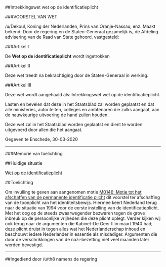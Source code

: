 ##Intrekkingswet wet op de identificatieplicht 
 
###VOORSTEL VAN WET

/u/Dekoul, Koning der Nederlanden, Prins van Oranje-Nassau, enz. Maakt bekend: Door de regering en de Staten-Generaal gezamelijk is, de Afdeling advisering van de Raad van State gehoord, vastgesteld:


###Artikel I

De **Wet op de identificatieplicht** wordt ingetrokken

###Artikel II

Deze wet treedt na bekrachtiging door de Staten-Generaal in werking.

###Artikel III

Deze wet wordt aangehaald als: Intrekkingswet wet op de identificatieplicht.

Lasten en bevelen dat deze in het Staatsblad zal worden geplaatst en dat alle ministeries, autoriteiten, colleges en ambtenaren die zulks aangaat, aan de nauwkeurige uitvoering de hand zullen houden.

Deze wet zal in het Staatsblad worden geplaatst en dient te worden uitgevoerd door allen die het aangaat.

Gegeven te Enschede, 30-03-2020

---

###Memorie van toelichting

##Huidige situatie

[Wet op de identificatieplicht](https://wetten.overheid.nl/BWBR0006297/2017-03-01)

##Toelichting

Om invulling te geven aan aangenomen motie [M0146: Motie tot het afschaffen van de permanente identificatie plicht](https://www.reddit.com/r/RMTK/comments/falkwf/m0146_motie_tot_het_afschaffen_van_de_permanente/) dit voorstel ter afschaffing van de toonplicht van het identiteitsbewijs. Hiermee keert Nederland terug naar de situatie van 1994 voor de eerste instelling van de identificatieplicht. Met het oog op de steeds zwaarwegender bezwaren tegen de grove inbreuk op de persoonlijke vrijheden die deze plicht oplegt. Verder kijken wij ook terug naar de argumenten die Kabinet-De Geer II in maart 1940 had; deze plicht druist in tegen alles wat het Nederlanderschap inhoud en beschouwt iedere Nederlander in essentie als misdadiger. Argumenten die door de verschrikkingen van de nazi-bezetting niet veel maanden later werden bevestigd. 

---

##Ingediend door /u/th8 namens de regering